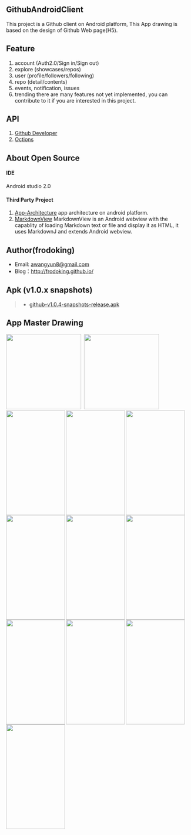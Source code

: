## GithubAndroidClient 

This project is a Github client on Android platform, This App drawing  is based on the design of Github Web page(H5).

## Feature
1. account (Auth2.0/Sign in/Sign out)
2. explore (showcases/repos)
3. user (profile/followers/following)
4. repo (detail/contents)
5. events, notification, issues
6. trending
there are many features not yet implemented, you can contribute to it if you are interested in this project.

## API
1. [Github Developer](https://developer.github.com/v3/)
2. [Octions](https://octicons.github.com/)
 
## About Open Source
#### IDE
Android studio 2.0

#### Third Party Project
1. [App-Architecture](https://github.com/frodoking/App-Architecture.git)
    app architecture on android platform.
2. [MarkdownView](https://github.com/falnatsheh/MarkdownView)
    MarkdownView is an Android webview with the capablity of loading Markdown text or file and display it as HTML, it uses MarkdownJ and extends Android webview.

## Author(frodoking)
* Email: awangyun8@gmail.com
* Blog：http://frodoking.github.io/

## Apk (v1.0.x snapshots)
> * [github-v1.0.4-snapshots-release.apk](https://github.com/frodoking/GithubAndroidClient/releases/download/v1.0/github-v1.0.4-snapshots-release.apk) 

## App Master Drawing
<img src="http://frodoking.github.io/img/github-client/github-home.png" width="204"/>&nbsp;
<img src="http://frodoking.github.io/img/github-client/github-drawer.png" width="204"/>&nbsp;
<img src="http://frodoking.github.io/img/github-client/github-profile.png" width="160" height="284" align='left'/>
<img src="http://frodoking.github.io/img/github-client/github-notifications.png" width="160" height="284" align='left'>
<img src="http://frodoking.github.io/img/github-client/github-issues.png" width="160" height="284" align='left'>
<img src="http://frodoking.github.io/img/github-client/github-events.png" width="160" height="284" align='left'>
<img src="http://frodoking.github.io/img/github-client/github-explore.png" width="160" height="284" align='left'>
<img src="http://frodoking.github.io/img/github-client/github-showcases.png" width="160" height="284" align='left'>
<img src="http://frodoking.github.io/img/github-client/github-repo.png" width="160" height="284" align='left'>
<img src="http://frodoking.github.io/img/github-client/github-repo-issues.png" width="160" height="284" align='left'>
<img src="http://frodoking.github.io/img/github-client/github-repo-pulse.png" width="160" height="284" align='left'>
<img src="http://frodoking.github.io/img/github-client/github-repo-contents.png" width="160" height="284" align='left'>
